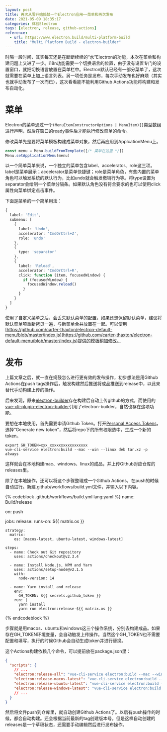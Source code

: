 ```yaml
---
layout: post
title: 再次从零开始捣鼓一个Electron应用——菜单和再次发布
date: 2021-05-09 18:35:17
categories: 体验Electron
tags: [electron, release, github-actions]
reference:
  - url: https://www.electron.build/multi-platform-build
    title: "Multi Platform Build - electron-builder"
---
```


时隔一段时间，其实每天还是在断断续续的“水”Electron的功能，本次在菜单和构建问题上又进了一步。i18n功能需要一个切换语言的位置，由于没有设置专门的设置窗口，就把切换语言放置在菜单栏中。Electron默认已经有一部分菜单了，这次就需要在菜单上加上语言列表。另一项任务是发布，每次手动发布也好麻烦（其实也就手动发布了一次而已），这次看看能不能利用Github Actions功能将构建和发布自动化。

<!-- more -->

# 菜单

Electron的菜单通过一个`(MenuItemConstructorOptions | MenuItem)[]`类型数组进行声明，然后在窗口的ready事件后才能执行修改菜单的命令。

修改菜单先是要将菜单模板构建成菜单对象，然后再应用到ApplcationMenu上。

```typescript
const menu = Menu.buildFromTemplate([/* 菜单在这里 */])
Menu.setApplicationMenu(menu)
```

以一个简单菜单来说，一个独立的菜单包含label、accelerator、role这三项。label是菜单展示；accelerator是菜单快捷键；role是菜单角色，有些内置的菜单角色可以触发系统的默认行为，比如undo就会触发撤销行为等。将type设置为separator会绘制一个菜单分隔条。如果默认角色没有符合要求的也可以使用click属性向菜单绑定点击事件。

下面是菜单的一个简单用法：

```typescript
{
  label: 'Edit',
  submenu: [
    {
      label: 'Undo',
      accelerator: 'CmdOrCtrl+Z',
      role: 'undo'
    },
    {
      type: 'separator'
    },
    {
      label: 'Reload',
      accelerator: 'CmdOrCtrl+R',
      click: function (item, focusedWindow) {
        if (focusedWindow) {
          focusedWindow.reload()
        }
      }
    }
  ]
}
```

使用了自定义菜单之后，会丢失默认菜单的配置，如果还想保留默认菜单，建议将默认菜单项重新拷贝一遍，与新菜单合并放置在一起。可以使用[https://github.com/carter-thaxton/electron-default-menu/blob/master/index.js](https://github.com/carter-thaxton/electron-default-menu/blob/master/index.js)提供的模板稍加修改。

# 发布

上篇文章之后，就一直在捣鼓怎么进行更有效的发布操作，初步想法是用Github Actions在push tags操作后，触发构建然后推送将成品推送到release中，以此来替代手动构建上传的操作。

后来发现，原来[electron-builder](https://www.electron.build/)存在构建后自动上传github的方式，而使用的[vue-cli-plugin-electron-builder](https://github.com/nklayman/vue-cli-plugin-electron-builder)引用了electron-builder，自然也存在这项功能。

要想在本地使用，首先需要申请Github Token。打开[Personal Access Tokens](https://github.com/settings/tokens)，选择“Generate new token”，然后将repo下的所有权限选中，生成一个新的token。

```shell
export GH_TOKEN=xxx_xxxxxxxxxxxxxxxxx
vue-cli-service electron:build --mac --win --linux deb tar.xz -p always
```

这样就会在本地构建mac、windows、linux的成品，并上传Github对应仓库的releases里。

除了在本地操作，还可以将这个步骤整理成一个Github Actions，在push的时候自动进行。新建.github/workflows/build.yml文件，并输入以下内容。

{% codeblock .github/workflows/build.yml lang:yaml %}
name: Build/release

on: push

jobs:
  release:
    runs-on: ${{ matrix.os }}

    strategy:
      matrix:
        os: [macos-latest, ubuntu-latest, windows-latest]

    steps:
      - name: Check out Git repository
        uses: actions/checkout@v2.3.4

      - name: Install Node.js, NPM and Yarn
        uses: actions/setup-node@v2.1.5
        with:
          node-version: 14

      - name: Yarn install and release
        env:
          GH_TOKEN: ${{ secrets.github_token }}
        run: |
          yarn install
          yarn run electron:release-${{ matrix.os }}

{% endcodeblock %}

步骤就是用macos、ubuntu和windows这三个操作系统，分别去构建成品。如果存在GH_TOKEN环境变量，会自动触发上传操作。当然这个GH_TOKEN也不需要配置和填写，执行的时候Github会自动生成token并进行替换。

这个Actions构建依赖几个命令，可以提前放在package.json里：

```json
{
  "scripts": {
    // ...
    "electron:release-all": "vue-cli-service electron:build --mac --win --linux deb tar.xz -p always",
    "electron:release-macos-latest": "vue-cli-service electron:build --mac -p always",
    "electron:release-ubuntu-latest": "vue-cli-service electron:build --linux deb tar.xz -p always",
    "electron:release-windows-latest": "vue-cli-service electron:build --win -p always",
    // ...
  }
}
```

然后将文件push到仓库里，就自动创建Github Actions了。以后有push操作的时候，都会自动构建。还会根据当前最新的tag创建版本号，但是这样自动创建的releases是一个草稿状态，还需要手动编辑然后进行发布操作。
